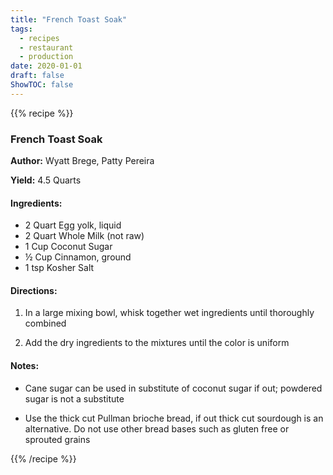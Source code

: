 ```yaml
---
title: "French Toast Soak"
tags:
  - recipes
  - restaurant
  - production
date: 2020-01-01 
draft: false
ShowTOC: false
---
```


{{% recipe %}}

### French Toast Soak

**Author:** Wyatt Brege, Patty Pereira

**Yield:** 4.5 Quarts 

#### Ingredients:

- 2 Quart Egg yolk, liquid
- 2 Quart Whole Milk (not raw)
- 1 Cup Coconut Sugar
- ½ Cup Cinnamon, ground
- 1 tsp Kosher Salt

#### Directions:

1.  In a large mixing bowl, whisk together wet ingredients until
    thoroughly combined

2.  Add the dry ingredients to the mixtures until the color is uniform

#### Notes:

-   Cane sugar can be used in substitute of coconut sugar if out;
    powdered sugar is not a substitute

-   Use the thick cut Pullman brioche bread, if out thick cut sourdough
    is an alternative. Do not use other bread bases such as gluten free
    or sprouted grains


{{% /recipe %}}
